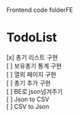 Frontend code folderFE 

# TodoList
[x] 총기 리스트 구현  
[ ] 보유총기 통계 구현  
[ ] 열외 페이지 구현  
[ ] 총기 추가 구현  
[ ] BE로 json넘겨주기  
[ ] Json to CSV  
[ ] CSV to Json  
